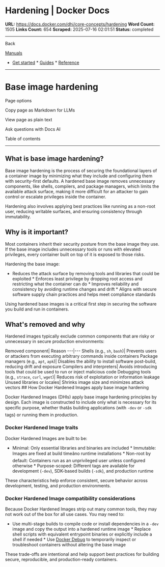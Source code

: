 # Hardening | Docker Docs

**URL:** https://docs.docker.com/dhi/core-concepts/hardening
**Word Count:** 1505
**Links Count:** 654
**Scraped:** 2025-07-16 02:01:51
**Status:** completed

---

Back

[Manuals](https://docs.docker.com/manuals/)

  * [Get started](https://docs.docker.com/get-started/)   * [Guides](https://docs.docker.com/guides/)   * [Reference](https://docs.docker.com/reference/)

* * *

# Base image hardening

Page options

Copy page as Markdown for LLMs

View page as plain text

Ask questions with Docs AI

Table of contents

* * *

## What is base image hardening?

Base image hardening is the process of securing the foundational layers of a container image by minimizing what they include and configuring them with security-first defaults. A hardened base image removes unnecessary components, like shells, compilers, and package managers, which limits the available attack surface, making it more difficult for an attacker to gain control or escalate privileges inside the container.

Hardening also involves applying best practices like running as a non-root user, reducing writable surfaces, and ensuring consistency through immutability.

## Why is it important?

Most containers inherit their security posture from the base image they use. If the base image includes unnecessary tools or runs with elevated privileges, every container built on top of it is exposed to those risks.

Hardening the base image:

  * Reduces the attack surface by removing tools and libraries that could be exploited   * Enforces least privilege by dropping root access and restricting what the container can do   * Improves reliability and consistency by avoiding runtime changes and drift   * Aligns with secure software supply chain practices and helps meet compliance standards

Using hardened base images is a critical first step in securing the software you build and run in containers.

## What's removed and why

Hardened images typically exclude common components that are risky or unnecessary in secure production environments:

Removed component| Reason   ---|---   Shells \(e.g., `sh`, `bash`\)| Prevents users or attackers from executing arbitrary commands inside containers   Package managers \(e.g., `apt`, `apk`\)| Disables the ability to install software post-build, reducing drift and exposure   Compilers and interpreters| Avoids introducing tools that could be used to run or inject malicious code   Debugging tools \(e.g., `strace`, `curl`, `wget`\)| Reduces risk of exploitation or information leakage   Unused libraries or locales| Shrinks image size and minimizes attack vectors      ## How Docker Hardened Images apply base image hardening

Docker Hardened Images \(DHIs\) apply base image hardening principles by design. Each image is constructed to include only what is necessary for its specific purpose, whether thatâs building applications \(with `-dev` or `-sdk` tags\) or running them in production.

### Docker Hardened Image traits

Docker Hardened Images are built to be:

  * Minimal: Only essential libraries and binaries are included   * Immutable: Images are fixed at build timeâno runtime installations   * Non-root by default: Containers run as an unprivileged user unless configured otherwise   * Purpose-scoped: Different tags are available for development \(`-dev`\), SDK-based builds \(`-sdk`\), and production runtime

These characteristics help enforce consistent, secure behavior across development, testing, and production environments.

### Docker Hardened Image compatibility considerations

Because Docker Hardened Images strip out many common tools, they may not work out of the box for all use cases. You may need to:

  * Use multi-stage builds to compile code or install dependencies in a `-dev` image and copy the output into a hardened runtime image   * Replace shell scripts with equivalent entrypoint binaries or explicitly include a shell if needed   * Use [Docker Debug](https://docs.docker.com/reference/cli/docker/debug/) to temporarily inspect or troubleshoot containers without altering the base image

These trade-offs are intentional and help support best practices for building secure, reproducible, and production-ready containers.